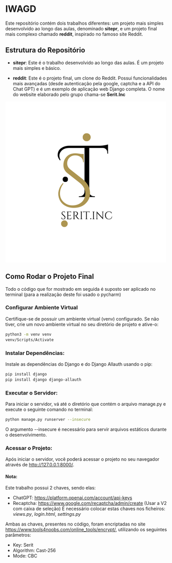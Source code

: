 # IWAGD

Este repositório contém dois trabalhos diferentes: um projeto mais simples desenvolvido ao longo das aulas, denominado **sitepr**, e um projeto final mais complexo chamado **reddit**, inspirado no famoso site Reddit.

## Estrutura do Repositório

- **sitepr**: Este é o trabalho desenvolvido ao longo das aulas. É um projeto mais simples e básico.

- **reddit**: Este é o projeto final, um clone do Reddit. Possui funcionalidades mais avançadas (desde autenticação pela google, captcha e a API do Chat GPT) e é um exemplo de aplicação web Django completa. O nome do website elaborado pelo grupo chama-se **Serit.Inc**

![Logotipo do Website](Serit_5.png)

## Como Rodar o Projeto Final 
Todo o código que for mostrado em seguida é suposto ser aplicado no terminal (para a realização deste foi usado o pycharm)

### Configurar Ambiente Virtual

Certifique-se de possuir um ambiente virtual (venv) configurado. Se não tiver, crie um novo ambiente virtual no seu diretório de projeto e ative-o:

```bash
python3 -m venv venv
venv/Scripts/Activate
```

### Instalar Dependências:
Instale as dependências do Django e do Django Allauth usando o pip:

```bash
pip install django
pip install django django-allauth
```

### Executar o Servidor:
Para iniciar o servidor, vá até o diretório que contém o arquivo manage.py e execute o seguinte comando no terminal:

```bash
python manage.py runserver --insecure
```
O argumento --insecure é necessário para servir arquivos estáticos durante o desenvolvimento.

### Acessar o Projeto:
Após iniciar o servidor, você poderá acessar o projeto no seu navegador através de http://127.0.0.1:8000/.

#### Nota:
Este trabalho possui 2 chaves, sendo elas:
- ChatGPT: https://platform.openai.com/account/api-keys
- Recaptcha: https://www.google.com/recaptcha/admin/create (Usar a V2 com caixa de seleção)
É necessário colocar estas chaves nos ficheiros: *views.py*, *login.html*, *settings.py*

Ambas as chaves, presentes no código, foram encriptadas no site https://www.tools4noobs.com/online_tools/encrypt/, utilizando os seguintes parâmetros:
- Key: Serit
- Algorithm: Cast-256
- Mode: CBC
